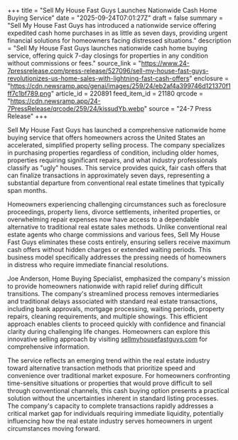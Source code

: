+++
title = "Sell My House Fast Guys Launches Nationwide Cash Home Buying Service"
date = "2025-09-24T07:01:27Z"
draft = false
summary = "Sell My House Fast Guys has introduced a nationwide service offering expedited cash home purchases in as little as seven days, providing urgent financial solutions for homeowners facing distressed situations."
description = "Sell My House Fast Guys launches nationwide cash home buying service, offering quick 7-day closings for properties in any condition without commissions or fees."
source_link = "https://www.24-7pressrelease.com/press-release/527096/sell-my-house-fast-guys-revolutionizes-us-home-sales-with-lightning-fast-cash-offers"
enclosure = "https://cdn.newsramp.app/genai/images/259/24/eb2af4a399746d121370f1ff7c1bf789.png"
article_id = 220891
feed_item_id = 21180
qrcode = "https://cdn.newsramp.app/24-7PressRelease/qrcode/259/24/kissudYb.webp"
source = "24-7 Press Release"
+++

<p>Sell My House Fast Guys has launched a comprehensive nationwide home buying service that offers homeowners across the United States an accelerated, simplified property selling process. The company specializes in purchasing properties regardless of condition, including older homes, properties requiring significant repairs, and what industry professionals classify as "ugly" houses. This service provides quick, fair cash offers that can finalize transactions in approximately seven days, representing a substantial departure from conventional real estate timelines that typically span months.</p><p>Homeowners experiencing challenging circumstances such as foreclosure proceedings, property liens, divorce settlements, inherited properties, or overwhelming repair expenses now have access to a dependable alternative to traditional real estate sales methods. Unlike conventional real estate agents who charge commissions and various fees, Sell My House Fast Guys eliminates these costs entirely, ensuring sellers receive maximum cash offers without hidden charges or extended waiting periods. This business model specifically addresses the pressing needs of homeowners in distress who require immediate financial resolutions.</p><p>Joe Anderson, Home Buying Specialist, emphasized the company's mission to provide homeowners nationwide with rapid relief during difficult transitions. The company's streamlined process removes intermediaries and traditional delays associated with standard real estate transactions, including bank approvals, mortgage processing, waiting periods, property repairs, cleaning requirements, and multiple showings. This efficient approach enables clients to proceed quickly with confidence and financial clarity during challenging life changes. Homeowners can explore this innovative selling approach by visiting <a href="https://sellmyhousefastguys.com" rel="nofollow" target="_blank">sellmyhousefastguys.com</a> for comprehensive information.</p><p>The service reflects an emerging trend within the real estate industry toward alternative transaction methods that prioritize speed and convenience over traditional market exposure. For homeowners confronting time-sensitive situations or properties that would prove difficult to sell through conventional channels, this cash buying option presents a practical solution without the uncertainties inherent in standard listing processes. The company's capacity to complete transactions rapidly addresses a critical market gap for individuals requiring immediate liquidity, potentially influencing how the real estate industry serves homeowners in urgent circumstances moving forward.</p>